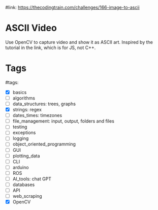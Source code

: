 #link: https://thecodingtrain.com/challenges/166-image-to-ascii

# ASCII Video

Use OpenCV to capture video and show it as ASCII art.
Inspired by the tutorial in the link, which is for JS, not C++.


# Tags
#tags: 

- [x] basics
- [ ] algorithms
- [ ] data_structures: trees, graphs
- [x] strings: regex
- [ ] dates_times: timezones
- [ ] file_management: input, output, folders and files
- [ ] testing
- [ ] exceptions
- [ ] logging
- [ ] object_oriented_programming
- [ ] GUI
- [ ] plotting_data
- [ ] CLI
- [ ] arduino
- [ ] ROS
- [ ] AI_tools: chat GPT
- [ ] databases
- [ ] API
- [ ] web_scraping
- [x] OpenCV